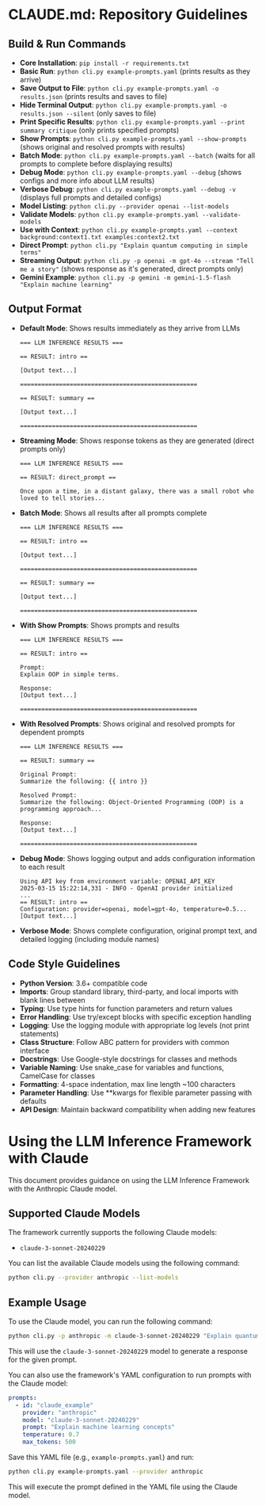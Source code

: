 # CLAUDE.md: Repository Guidelines

## Build & Run Commands
- **Core Installation**: `pip install -r requirements.txt`
- **Basic Run**: `python cli.py example-prompts.yaml` (prints results as they arrive)
- **Save Output to File**: `python cli.py example-prompts.yaml -o results.json` (prints results and saves to file)
- **Hide Terminal Output**: `python cli.py example-prompts.yaml -o results.json --silent` (only saves to file)
- **Print Specific Results**: `python cli.py example-prompts.yaml --print summary critique` (only prints specified prompts)
- **Show Prompts**: `python cli.py example-prompts.yaml --show-prompts` (shows original and resolved prompts with results)
- **Batch Mode**: `python cli.py example-prompts.yaml --batch` (waits for all prompts to complete before displaying results)
- **Debug Mode**: `python cli.py example-prompts.yaml --debug` (shows configs and more info about LLM results)
- **Verbose Debug**: `python cli.py example-prompts.yaml --debug -v` (displays full prompts and detailed configs)
- **Model Listing**: `python cli.py --provider openai --list-models`
- **Validate Models**: `python cli.py example-prompts.yaml --validate-models`
- **Use with Context**: `python cli.py example-prompts.yaml --context background:context1.txt examples:context2.txt`
- **Direct Prompt**: `python cli.py "Explain quantum computing in simple terms"`
- **Streaming Output**: `python cli.py -p openai -m gpt-4o --stream "Tell me a story"` (shows response as it's generated, direct prompts only)
- **Gemini Example**: `python cli.py -p gemini -m gemini-1.5-flash "Explain machine learning"`

## Output Format
- **Default Mode**: Shows results immediately as they arrive from LLMs
  ```
  === LLM INFERENCE RESULTS ===

  == RESULT: intro ==

  [Output text...]

  ==================================================

  == RESULT: summary ==

  [Output text...]

  ==================================================
  ```

- **Streaming Mode**: Shows response tokens as they are generated (direct prompts only)
  ```
  === LLM INFERENCE RESULTS ===

  == RESULT: direct_prompt ==

  Once upon a time, in a distant galaxy, there was a small robot who loved to tell stories...
  ```

- **Batch Mode**: Shows all results after all prompts complete
  ```
  === LLM INFERENCE RESULTS ===

  == RESULT: intro ==

  [Output text...]

  ==================================================

  == RESULT: summary ==

  [Output text...]

  ==================================================
  ```

- **With Show Prompts**: Shows prompts and results
  ```
  === LLM INFERENCE RESULTS ===

  == RESULT: intro ==

  Prompt:
  Explain OOP in simple terms.

  Response:
  [Output text...]

  ==================================================
  ```

- **With Resolved Prompts**: Shows original and resolved prompts for dependent prompts
  ```
  === LLM INFERENCE RESULTS ===

  == RESULT: summary ==

  Original Prompt:
  Summarize the following: {{ intro }}

  Resolved Prompt:
  Summarize the following: Object-Oriented Programming (OOP) is a programming approach...

  Response:
  [Output text...]

  ==================================================
  ```

- **Debug Mode**: Shows logging output and adds configuration information to each result
  ```
  Using API key from environment variable: OPENAI_API_KEY
  2025-03-15 15:22:14,331 - INFO - OpenAI provider initialized
  ...
  == RESULT: intro ==
  Configuration: provider=openai, model=gpt-4o, temperature=0.5...
  [Output text...]
  ```
- **Verbose Mode**: Shows complete configuration, original prompt text, and detailed logging (including module names)

## Code Style Guidelines
- **Python Version**: 3.6+ compatible code
- **Imports**: Group standard library, third-party, and local imports with blank lines between
- **Typing**: Use type hints for function parameters and return values
- **Error Handling**: Use try/except blocks with specific exception handling
- **Logging**: Use the logging module with appropriate log levels (not print statements)
- **Class Structure**: Follow ABC pattern for providers with common interface
- **Docstrings**: Use Google-style docstrings for classes and methods
- **Variable Naming**: Use snake_case for variables and functions, CamelCase for classes
- **Formatting**: 4-space indentation, max line length ~100 characters
- **Parameter Handling**: Use **kwargs for flexible parameter passing with defaults
- **API Design**: Maintain backward compatibility when adding new features

# Using the LLM Inference Framework with Claude

This document provides guidance on using the LLM Inference Framework with the Anthropic Claude model.

## Supported Claude Models
The framework currently supports the following Claude models:

- `claude-3-sonnet-20240229`

You can list the available Claude models using the following command:

```bash
python cli.py --provider anthropic --list-models
```

## Example Usage

To use the Claude model, you can run the following command:

```bash
python cli.py -p anthropic -m claude-3-sonnet-20240229 "Explain quantum computing in simple terms."
```

This will use the `claude-3-sonnet-20240229` model to generate a response for the given prompt.

You can also use the framework's YAML configuration to run prompts with the Claude model:

```yaml
prompts:
  - id: "claude_example"
    provider: "anthropic"
    model: "claude-3-sonnet-20240229"
    prompt: "Explain machine learning concepts"
    temperature: 0.7
    max_tokens: 500
```

Save this YAML file (e.g., `example-prompts.yaml`) and run:

```bash
python cli.py example-prompts.yaml --provider anthropic
```

This will execute the prompt defined in the YAML file using the Claude model.